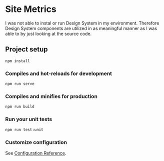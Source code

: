 # Site Metrics

I was not able to instal or run Design System in my environment. Therefore Design System components are utilized in as meaningful manner as I was able to by just looking at the source code.

## Project setup
```
npm install
```

### Compiles and hot-reloads for development
```
npm run serve
```

### Compiles and minifies for production
```
npm run build
```

### Run your unit tests
```
npm run test:unit
```

### Customize configuration
See [Configuration Reference](https://cli.vuejs.org/config/).
